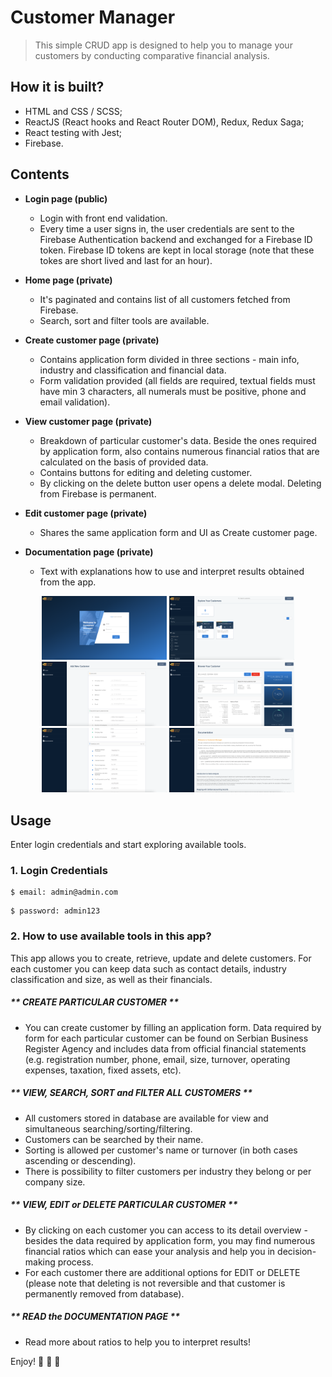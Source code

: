 # Customer Manager

> This simple CRUD app is designed to help you to manage your customers by conducting comparative financial analysis.

## How it is built?

- HTML and CSS / SCSS;
- ReactJS (React hooks and React Router DOM), Redux, Redux Saga;
- React testing with Jest;
- Firebase.

## Contents

- **Login page (public)**
  - Login with front end validation.
  - Every time a user signs in, the user credentials are sent to the Firebase Authentication backend and exchanged for a Firebase ID token. Firebase ID tokens are kept in local storage (note that these tokes are short lived and last for an hour).
- **Home page (private)**
  - It's paginated and contains list of all customers fetched from Firebase.
  - Search, sort and filter tools are available.
- **Create customer page (private)**
  - Contains application form divided in three sections - main info, industry and classification and financial data.
  - Form validation provided (all fields are required, textual fields must have min 3 characters, all numerals must be positive, phone and email validation).
- **View customer page (private)**
  - Breakdown of particular customer's data. Beside the ones required by application form, also contains numerous financial ratios that are calculated on the basis of provided data.
  - Contains buttons for editing and deleting customer.
  - By clicking on the delete button user opens a delete modal. Deleting from Firebase is permanent.
- **Edit customer page (private)**
  - Shares the same application form and UI as Create customer page.
- **Documentation page (private)**

  - Text with explanations how to use and interpret results obtained from the app.

<div align="center" markdown="1">

<img src="./src/assets/login-page.png" alt="login-page" width="200">
<img src="./src/assets/home-page.png" alt="home-page" width="200">
<img src="./src/assets/create-page.png" alt="create-page" width="200">
<img src="./src/assets/view-page.png" alt="view-page" width="200">
<img src="./src/assets/edit-page.png" alt="edit-page" width="200">
<img src="./src/assets/documentation-page.png" alt="documentation-page" width="200">

</div>

## Usage

Enter login credentials and start exploring available tools.

### 1. Login Credentials

```
$ email: admin@admin.com
```

```
$ password: admin123
```

### 2. How to use available tools in this app?

This app allows you to create, retrieve, update and delete customers. For each customer you can keep data such as contact details, industry classification and size, as well as their financials.

##### ** CREATE PARTICULAR CUSTOMER **

- You can create customer by filling an application form. Data required by form for each particular customer can be found on Serbian Business Register Agency and includes data from official financial statements (e.g. registration number, phone, email, size, turnover, operating expenses, taxation, fixed assets, etc).

##### ** VIEW, SEARCH, SORT and FILTER ALL CUSTOMERS **

- All customers stored in database are available for view and simultaneous searching/sorting/filtering.
- Customers can be searched by their name.
- Sorting is allowed per customer's name or turnover (in both cases
  ascending or descending).
- There is possibility to filter customers per industry they
  belong or per company size.

##### ** VIEW, EDIT or DELETE PARTICULAR CUSTOMER **

- By clicking on each customer you can access to its detail overview - besides the data required by application form, you may find numerous financial ratios which can ease your analysis and help you in decision-making process.
- For each customer there are additional options for EDIT or DELETE (please note that deleting is not reversible and that customer is permanently removed from database).

##### ** READ the DOCUMENTATION PAGE **

- Read more about ratios to help you to interpret results!

Enjoy! 🚀 🚀 🚀
